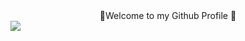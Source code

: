 <div size=25px align="center">🌇Welcome to my Github Profile 🌆</div>
<img src="https://user-images.githubusercontent.com/74038190/212284100-561aa473-3905-4a80-b561-0d28506553ee.gif"></img>


